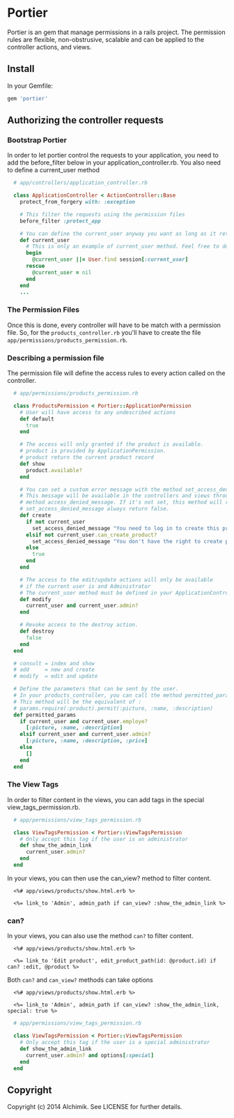 Portier
=======

Portier is an gem that manage permissions in a rails project. The permission rules are flexible, non-obstrusive, scalable and can be applied to the controller actions, and views.

Install
-------

In your Gemfile:

```ruby
gem 'portier'
```

Authorizing the controller requests
-----------------------------------

### Bootstrap Portier

In order to let portier control the requests to your application, you need to add the before_filter below in your application_controller.rb. You also need to define a current_user method

```ruby
  # app/controllers/application_controller.rb

  class ApplicationController < ActionController::Base
    protect_from_forgery with: :exception

    # This filter the requests using the permission files
    before_filter :protect_app

    # You can define the current_user anyway you want as long as it return the current user record.
    def current_user
      # This is only an example of current_user method. Feel free to do it the way you want.
      begin
        @current_user ||= User.find session[:current_user]
      rescue
        @current_user = nil
      end
    end
    ...
```

### The Permission Files

Once this is done, every controller will have to be match with a permission file. So, for the ```products_controller.rb``` you'll have to create the file ```app/permissions/products_permission.rb```.


### Describing a permission file

The permission file will define the access rules to every action called on the controller.

```ruby
  # app/permissions/products_permission.rb

  class ProductsPermission < Portier::ApplicationPermission
    # User will have access to any undescribed actions
    def default
      true
    end

    # The access will only granted if the product is available.
    # product is provided by ApplicationPermission.
    # product return the current product record
    def show
      product.available?
    end

    # You can set a custom error message with the method set_access_denied_message.
    # This message will be available in the controllers and views throught the
    # method access_denied_message. If it's not set, this method will return nil.
    # set_access_denied_message always return false.
    def create
      if not current_user
        set_access_denied_message "You need to log in to create this product."
      elsif not current_user.can_create_product?
        set_access_denied_message "You don't have the right to create product."
      else
        true
      end
    end

    # The access to the edit/update actions will only be available
    # if the current user is and Administrator
    # The current_user method must be defined in your ApplicationController
    def modify
      current_user and current_user.admin?
    end

    # Revoke access to the destroy action.
    def destroy
      false
    end
  end

  # consult = index and show
  # add     = new and create
  # modify  = edit and update

  # Define the parameters that can be sent by the user.
  # In your products_controller, you can call the method permitted_params.
  # This method will be the equivalent of :
  # params.require(:product).permit(:picture, :name, :description)
  def permitted_params
    if current_user and current_user.employe?
      [:picture, :name, :description]
    elsif current_user and current_user.admin?
      [:picture, :name, :description, :price]
    else
      []
    end
  end
```

### The View Tags

In order to filter content in the views, you can add tags in the special view_tags_permission.rb.

```ruby
  # app/permissions/view_tags_permission.rb

  class ViewTagsPermission < Portier::ViewTagsPermission
    # Only accept this tag if the user is an administrator
    def show_the_admin_link
      current_user.admin?
    end
  end
```

In your views, you can then use the can_view? method to filter content.

```erb
  <%# app/views/products/show.html.erb %>

  <%= link_to 'Admin', admin_path if can_view? :show_the_admin_link %>
```

### can?

In your views, you can also use the method ```can?``` to filter content.

```erb
  <%# app/views/products/show.html.erb %>

  <%= link_to 'Edit product', edit_product_path(id: @product.id) if can? :edit, @product %>
```

Both ```can?``` and ```can_view?``` methods can take options

```erb
  <%# app/views/products/show.html.erb %>

  <%= link_to 'Admin', admin_path if can_view? :show_the_admin_link, special: true %>
```

```ruby
  # app/permissions/view_tags_permission.rb

  class ViewTagsPermission < Portier::ViewTagsPermission
    # Only accept this tag if the user is a special administrator
    def show_the_admin_link
      current_user.admin? and options[:special]
    end
  end
```



Copyright
---------

Copyright (c) 2014 Alchimik. See LICENSE for further details.
